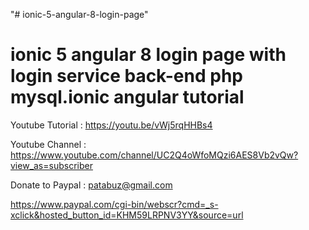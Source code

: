 "# ionic-5-angular-8-login-page" 

ionic 5 angular 8 login page with login service back-end php mysql.ionic angular tutorial
=========================================================================================


Youtube Tutorial : https://youtu.be/vWj5rqHHBs4

Youtube Channel : https://www.youtube.com/channel/UC2Q4oWfoMQzi6AES8Vb2vQw?view_as=subscriber

Donate to Paypal : patabuz@gmail.com

https://www.paypal.com/cgi-bin/webscr?cmd=_s-xclick&hosted_button_id=KHM59LRPNV3YY&source=url
